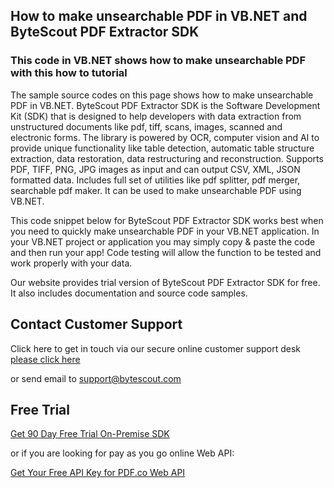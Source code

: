 ## How to make unsearchable PDF in VB.NET and ByteScout PDF Extractor SDK

### This code in VB.NET shows how to make unsearchable PDF with this how to tutorial

The sample source codes on this page shows how to make unsearchable PDF in VB.NET. ByteScout PDF Extractor SDK is the Software Development Kit (SDK) that is designed to help developers with data extraction from unstructured documents like pdf, tiff, scans, images, scanned and electronic forms. The library is powered by OCR, computer vision and AI to provide unique functionality like table detection, automatic table structure extraction, data restoration, data restructuring and reconstruction. Supports PDF, TIFF, PNG, JPG images as input and can output CSV, XML, JSON formatted data. Includes full set of utilities like pdf splitter, pdf merger, searchable pdf maker. It can be used to make unsearchable PDF using VB.NET.

This code snippet below for ByteScout PDF Extractor SDK works best when you need to quickly make unsearchable PDF in your VB.NET application. In your VB.NET project or application you may simply copy & paste the code and then run your app! Code testing will allow the function to be tested and work properly with your data.

Our website provides trial version of ByteScout PDF Extractor SDK for free. It also includes documentation and source code samples.

## Contact Customer Support

Click here to get in touch via our secure online customer support desk [please click here](https://bytescout.zendesk.com/hc/en-us/requests/new?subject=ByteScout%20PDF%20Extractor%20SDK%20Question)

or send email to [support@bytescout.com](mailto:support@bytescout.com?subject=ByteScout%20PDF%20Extractor%20SDK%20Question) 

## Free Trial

[Get 90 Day Free Trial On-Premise SDK](https://bytescout.com/download/web-installer?utm_source=github-readme)

or if you are looking for pay as you go online Web API:

[Get Your Free API Key for PDF.co Web API](https://pdf.co/documentation/api?utm_source=github-readme)